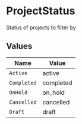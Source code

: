 # ProjectStatus

Status of projects to filter by


## Values

| Name        | Value       |
| ----------- | ----------- |
| `Active`    | active      |
| `Completed` | completed   |
| `OnHold`    | on_hold     |
| `Cancelled` | cancelled   |
| `Draft`     | draft       |
